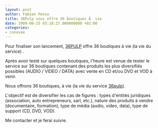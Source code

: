 ```yaml
---
layout: post
author: Fabien Penso
title: 36Pulp vous offre 36 boutiques Ã  vie
date: 2009-06-25 03:18:27.000000000 +02:00
categories:
- conovae
---
```

Pour finaliser son lancement, <a href="http://www.36pulp.com/">36PULP</a> offre 36 boutiques à vie (la vie du service) .

Après avoir testé sur quelques boutiques, l'heure est venue de tester le service sur 36 boutiques contenant des produits les plus diversifiés possibles (AUDIO / VIDEO / DATA) avec vente en CD et/ou DVD et VOD à venir.

Nous offrons 36 boutiques, à vie (la vie du service <a href="http://www.36pulp.com/">36pulp</a>).

L'objectif est de diversifier les cas de figures : types d'entités juridiques (association, auto entrepreneurs, sarl, etc.), nature des produits à vendre (documentaire, formation), type de média (audio, video, data), type de support (CD, DVD, VOD).

Me contacter et je ferai suivre.
